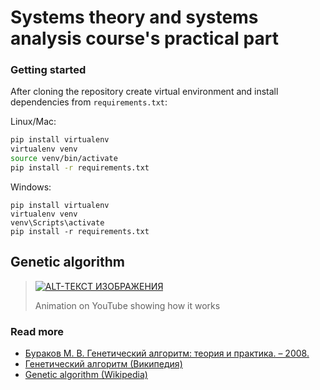 # Systems theory and systems analysis course's practical part

### Getting started

After cloning the repository create virtual environment and install dependencies from `requirements.txt`:

Linux/Mac:

```bash
pip install virtualenv
virtualenv venv
source venv/bin/activate
pip install -r requirements.txt
```

Windows:

```
pip install virtualenv
virtualenv venv
venv\Scripts\activate
pip install -r requirements.txt
```

## Genetic algorithm

> [![ALT-ТЕКСТ ИЗОБРАЖЕНИЯ](http://img.youtube.com/vi/-eoP6WzpQJk/0.jpg)](http://www.youtube.com/watch?v=-eoP6WzpQJk)
>
> Animation on YouTube showing how it works
### Read more

- [Бураков М. В. Генетический алгоритм: теория и практика. – 2008.](http://window.edu.ru/resource/205/80205/files/Burakov_Gen_algoritm_teor_i_prakt.pdf)
- [Генетический алгоритм (Википедия)](https://ru.wikipedia.org/wiki/Генетический_алгоритм)
- [Genetic algorithm (Wikipedia)](https://en.wikipedia.org/wiki/Genetic_algorithm)

